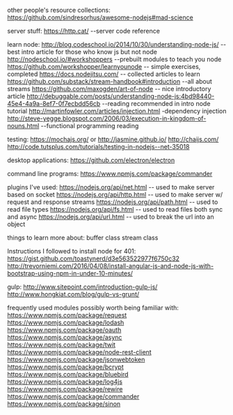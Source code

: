 other people's resource collections:
https://github.com/sindresorhus/awesome-nodejs#mad-science

server stuff:
https://http.cat/       --server code reference
  
learn node:
http://blog.codeschool.io/2014/10/30/understanding-node-js/ -- best intro article for those who know js but not node
http://nodeschool.io/#workshoppers    --prebuilt modules to teach you node
https://github.com/workshopper/learnyounode -- simple exercises, completed
https://docs.nodejitsu.com/ -- collected articles to learn
https://github.com/substack/stream-handbook#introduction --all about streams
https://github.com/maxogden/art-of-node -- nice introductory article
http://debuggable.com/posts/understanding-node-js:4bd98440-45e4-4a9a-8ef7-0f7ecbdd56cb --reading recommended in intro node tutorial
http://martinfowler.com/articles/injection.html -dependency injection
http://steve-yegge.blogspot.com/2006/03/execution-in-kingdom-of-nouns.html --functional programming reading

testing:
https://mochajs.org/    or http://jasmine.github.io/
http://chaijs.com/
http://code.tutsplus.com/tutorials/testing-in-nodejs--net-35018


desktop applications:
https://github.com/electron/electron

command line programs:
https://www.npmjs.com/package/commander

plugins I've used:
  https://nodejs.org/api/net.html -- used to make server based on socket
  https://nodejs.org/api/http.html -- used to make server w/ request and response streams
  https://nodejs.org/api/path.html -- used to read file types
  https://nodejs.org/api/fs.html -- used to read files both sync and async
  https://nodejs.org/api/url.html -- used to break the url into an object

things to learn more about:
  buffer class
  stream class


Instructions I followed to install node for 401:
https://gist.github.com/toastynerd/d3e563522977f6750c32
http://trevorniemi.com/2016/04/08/install-angular-js-and-node-js-with-bootstrap-using-npm-in-under-10-minutes/

gulp:
http://www.sitepoint.com/introduction-gulp-js/
http://www.hongkiat.com/blog/gulp-vs-grunt/


frequently used modules possibly worth being familiar with: 
https://www.npmjs.com/package/request
https://www.npmjs.com/package/lodash
https://www.npmjs.com/package/oauth
https://www.npmjs.com/package/async
https://www.npmjs.com/package/twit
https://www.npmjs.com/package/node-rest-client
https://www.npmjs.com/package/jsonwebtoken
https://www.npmjs.com/package/bcrypt
https://www.npmjs.com/package/bluebird
https://www.npmjs.com/package/log4js
https://www.npmjs.com/package/rewire
https://www.npmjs.com/package/commander
https://www.npmjs.com/package/sinon
